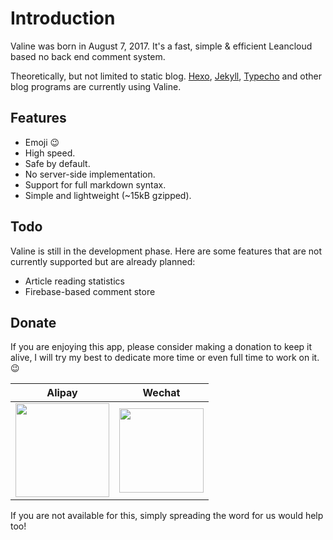 # Introduction

Valine was born in August 7, 2017. It's a fast, simple & efficient Leancloud based no back end comment system.

Theoretically, but not limited to static blog. [Hexo](https://hexo.io/), [Jekyll](https://jekyllrb.com/), [Typecho](http://typecho.org/) and other blog programs are currently using Valine.

## Features
- Emoji :wink:
- High speed.
- Safe by default.
- No server-side implementation.
- Support for full markdown syntax.
- Simple and lightweight (~15kB gzipped).

## Todo
Valine is still in the development phase. Here are some features that are not currently supported but are already planned:
- Article reading statistics
- Firebase-based comment store

## Donate
If you are enjoying this app, please consider making a donation to keep it alive, I will try my best to dedicate more time or even full time to work on it. 😉

| Alipay | Wechat | 
| :------: | :------: | 
| <img width="150" src="/assets/alipay.png"> | <img width="135" src="/assets/wechat.png"> | 

If you are not available for this, simply spreading the word for us would help too!

